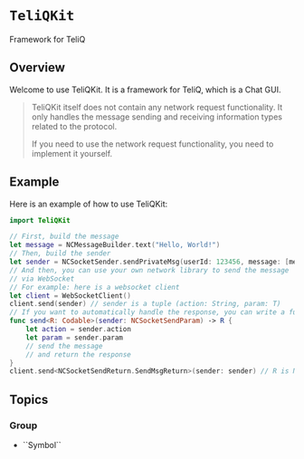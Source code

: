 # ``TeliQKit``

Framework for TeliQ

## Overview

Welcome to use TeliQKit. It is a framework for TeliQ, which is a Chat GUI.

> TeliQKit itself does not contain any network request functionality. It only handles the message sending and receiving information types related to the protocol. 
> 
> If you need to use the network request functionality, you need to implement it yourself.

## Example

Here is an example of how to use TeliQKit:

```swift
import TeliQKit

// First, build the message
let message = NCMessageBuilder.text("Hello, World!")
// Then, build the sender
let sender = NCSocketSender.sendPrivateMsg(userId: 123456, message: [message])
// And then, you can use your own network library to send the message
// via WebSocket
// For example: here is a websocket client
let client = WebSocketClient()
client.send(sender) // sender is a tuple (action: String, param: T)
// If you want to automatically handle the response, you can write a function like this:
func send<R: Codable>(sender: NCSocketSendParam) -> R {
    let action = sender.action
    let param = sender.param
    // send the message
    // and return the response
}
client.send<NCSocketSendReturn.SendMsgReturn>(sender: sender) // R is NCSocketSendReturn.SendMsgReturn
```

## Topics

### <!--@START_MENU_TOKEN@-->Group<!--@END_MENU_TOKEN@-->

- <!--@START_MENU_TOKEN@-->``Symbol``<!--@END_MENU_TOKEN@-->
